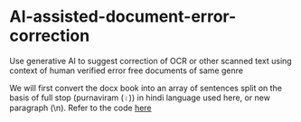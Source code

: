 # AI-assisted-document-error-correction

Use generative AI to suggest correction of OCR or other scanned text using context of human verified error free documents of same genre

We will first convert the docx book into an array of sentences split on the basis of full stop (purnaviram (।)) in hindi language used here, or new paragraph (\n). Refer to the code [here](https://github.com/Harshitnitw/AI-assisted-document-error-correction/blob/main/python_code_for_converting_a_docx_document_into_an_array_on_the_basis_of_purnaviram_and_new_line_n_paragraph.ipynb) 

